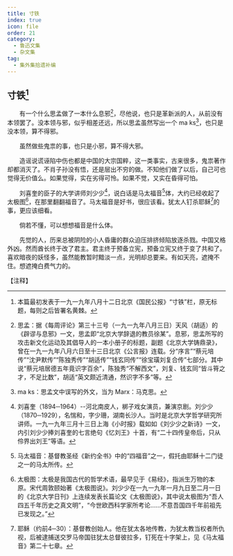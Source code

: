 ```yaml
---
title: 寸铁
index: true
icon: file
order: 21
category:
  - 鲁迅文集
  - 杂文集
tag:  
  - 集外集拾遗补编
---
```


## 寸铁[^①]

　　有一个什么思孟做了一本什么息邪[^②]，尽他说，也只是革新派的人，从前没有本领罢了。没本领与邪，似乎相差还远，所以思孟虽然写出一个 ma ks[^③]，也只是没本领，算不得邪。

　　虽然做些鬼祟的事，也只是小邪，算不得大邪。

　　造谣说谎诬陷中伤也都是中国的大宗国粹，这一类事实，古来很多，鬼祟著作却都消灭了。不肖子孙没有悟，还是层出不穷的做。不知他们做了以后，自己可也觉得无价值么。如果觉得，实在劣得可怜。如果不觉，又实在昏得可怕。

　　刘喜奎的臣子的大学讲师刘少少[^④]，说白话是马太福音[^⑤]体，大约已经收起了太极图[^⑥]，在那里翻翻福音了。马太福音是好书，很应该看。犹太人钉杀耶稣[^⑦]的事，更应该细看。

　　倘若不懂，可以想想福音是什么体。

　　先觉的人，历来总被阴险的小人昏庸的群众迫压排挤倾陷放逐杀戮。中国又格外凶。然而酋长终于改了君主。君主终于预备立宪，预备立宪又终于变了共和了。喜欢暗夜的妖怪多，虽然能教暂时黯淡一点，光明却总要来。有如天亮，遮掩不住。想遮掩白费气力的。

【注释】

[^①]:本篇最初发表于一九一九年八月十二日北京《国民公报》“寸铁”栏，原无标题，每则之后皆署名黄棘。

[^②]:思孟：据《每周评论》第三十三号（一九一九年八月三日）天风（胡适）的《辟谬与息邪》一文，思孟即“北京大学辞退的教员徐某”。息邪，思孟所写的攻击新文化运动及其倡导人的一本小册子的标题，副题《北京大学铸鼎录》，曾在一九一九年八月六日至十三日北京《公言报》连载。分“序言”“蔡元培传”“沈尹默传”“陈独秀传”“胡适传”“钱玄同传”“徐宝璜刘复合传”七部分。其中说“蔡元培居德五年竟识字百余”，陈独秀“不解西文”，刘复、钱玄同“皆斗筲之才，不足比数”，胡适“英文颇近清通，然识字不多”等。

[^③]:ma ks：思孟文中误写的外文，当为 Marx：马克思。

[^④]:刘喜奎（1894─1964）--河北南皮人，梆子戏女演员，兼演京剧。刘少少（1870─1929），名惴和，字少珊，湖南长沙人。当时是北京大学哲学研究所讲师。一九一九年三月十三日上海《小时报》载如如《刘少少之新诗》一文，内引刘少少捧刘喜奎的七言绝句《忆刘王》十首，有“二十四传皇帝后，只从伶界出刘王”等语。

[^⑤]:马太福音：基督教圣经《新约全书》中的“四福音”之一，假托由耶稣十二门徒之一的马太所传。

[^⑥]:太极图：太极是我国古代的哲学术语，最早见于《易经》，指派生万物的本原。宋代周敦颐始著《太极图说》。刘少少在一九一九年一月九日至二月一日的《北京大学日刊》上连续发表长篇论文《太极图说》，其中说太极图为“吾人四五千年历史之真文明”，“今世欧西科学家所考论……不意吾国四千年前祖先已发现之。”

[^⑦]:耶稣（约前4─30）：基督教创始人。他在犹太各地传教，为犹太教当权者所仇视，后被逮捕送交罗马帝国驻犹太总督彼拉多，钉死在十字架上，见《马太福音》第二十七章。
